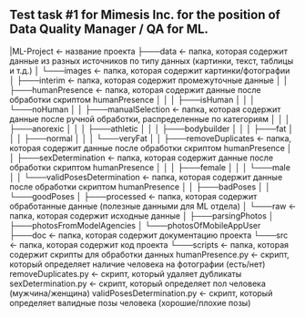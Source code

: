 ## Test task #1 for Mimesis Inc. for the position of Data Quality Manager / QA for ML.

|ML-Project     <- название проекта
├───data        <- папка, которая содержит данные из разных источников по типу данных (картинки, текст, таблицы и т.д.)
│   └───images      <- папка, которая содержит картинки/фотографии
│       ├───interim     <- папка, которая содержит промежуточные данные
│       │   ├───humanPresence           <- папка, которая содержит данные после обработки скриптом humanPresence
│       │   │   ├───isHuman
│       │   │   └───noHuman
│       │   ├───manualSelection         <- папка, которая содержит данные после ручной обработки, распределенные по категориям
│       │   │   ├───anorexic
│       │   │   ├───athletic
│       │   │   ├───bodybuilder
│       │   │   ├───fat
│       │   │   ├───normal
│       │   │   └───veryFat
│       │   ├───removeDuplicates        <- папка, которая содержит данные после обработки скриптом humanPresence
│       │   ├───sexDetermination        <- папка, которая содержит данные после обработки скриптом humanPresence
│       │   │   ├───female
│       │   │   └───male
│       │   └───validPosesDetermination <- папка, которая содержит данные после обработки скриптом humanPresence
│       │       ├───badPoses
│       │       └───goodPoses
│       ├───processed   <- папка, которая содержит обработанные данные (полезные данными для ML отдела)
│       └───raw         <- папка, которая содержит исходные данные
│           ├───parsingPhotos
│           ├───photosFromModelAgencies
│           └───photosOfMobileAppUser
├───doc     <- папка, которая содержит документацию проекта
└───src     <- папка, которая содержит код проекта
    └───scripts     <- папка, которая содержит скрипты для обработки данных
            humanPresence.py            <- скрипт, который определяет наличие человека на фотографии (есть/нет)
            removeDuplicates.py         <- скрипт, который удаляет дубликаты
            sexDetermination.py         <- скрипт, который определяет пол человека (мужчина/женщина)
            validPosesDetermination.py  <- скрипт, который определяет валидные позы человека (хорошие/плохие позы)